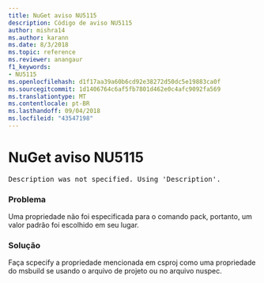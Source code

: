 ```yaml
---
title: NuGet aviso NU5115
description: Código de aviso NU5115
author: mishra14
ms.author: karann
ms.date: 8/3/2018
ms.topic: reference
ms.reviewer: anangaur
f1_keywords:
- NU5115
ms.openlocfilehash: d1f17aa39a60b6cd92e38272d50dc5e19883ca0f
ms.sourcegitcommit: 1d1406764c6af5fb7801d462e0c4afc9092fa569
ms.translationtype: MT
ms.contentlocale: pt-BR
ms.lasthandoff: 09/04/2018
ms.locfileid: "43547198"
---
```

# <a name="nuget-warning-nu5115"></a>NuGet aviso NU5115
<pre>Description was not specified. Using 'Description'.</pre>

### <a name="issue"></a>Problema

Uma propriedade não foi especificada para o comando pack, portanto, um valor padrão foi escolhido em seu lugar.


### <a name="solution"></a>Solução

Faça scpecify a propriedade mencionada em csproj como uma propriedade do msbuild se usando o arquivo de projeto ou no arquivo nuspec.

